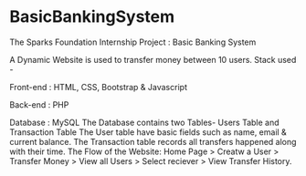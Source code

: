 # BasicBankingSystem
The Sparks Foundation Internship Project  : Basic Banking System 

A Dynamic Website is used to transfer money between 10 users. Stack used -

Front-end : HTML, CSS, Bootstrap &amp; Javascript

Back-end : PHP 

Database : MySQL 
The Database contains two Tables- Users Table and Transaction Table 
The User table have basic fields such as name, email &amp; current balance. 
The Transaction table records all transfers happened along with their time.
The Flow of the Website: 
Home Page > Creatw a User > Transfer Money >   View all Users > Select reciever > View Transfer History.
